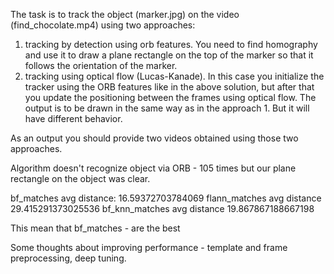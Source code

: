 The task is to track the object (marker.jpg) on the video (find_chocolate.mp4) using two approaches:
1) tracking by detection using orb features. You need to find homography and use it to draw a plane rectangle on the top of the marker so that it follows the orientation of the marker.
2) tracking using optical flow (Lucas-Kanade). In this case you initialize the tracker using the ORB features like in the above solution, but after that you update the positioning between the frames using optical flow. The output is to be drawn in the same way as in the approach 1. But it will have different behavior.

As an output you should provide two videos obtained using those two approaches.


Algorithm doesn't recognize object via ORB - 105 times but our plane rectangle on the object was clear.

bf_matches avg distance:  16.59372703784069
flann_matches avg distance 29.415291373025536
bf_knn_matches avg distance 19.867867188667198

This mean that bf_matches - are the best

Some thoughts about improving performance - template and frame preprocessing, deep tuning.

